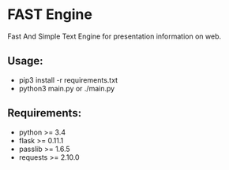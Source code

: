# FAST Engine
Fast And Simple Text Engine for presentation information on web.

Usage:
------ 
- pip3 install -r requirements.txt
- python3 main.py or ./main.py

Requirements:
-------------
- python >= 3.4
- flask >= 0.11.1
- passlib >= 1.6.5
- requests >= 2.10.0